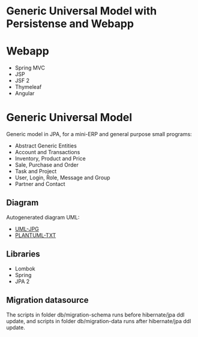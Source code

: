 # Generic Universal Model with Persistense and Webapp

# Webapp

- Spring MVC
- JSP
- JSF 2
- Thymeleaf
- Angular

# Generic Universal Model

Generic model in JPA, for a mini-ERP and general purpose small programs:
- Abstract Generic Entities
- Account and Transactions
- Inventory, Product and Price
- Sale, Purchase and Order
- Task and Project
- User, Login, Role, Message and Group
- Partner and Contact
## Diagram
Autogenerated diagram UML:
- [UML-JPG](doc/uml/generic-universal-model-plantuml-1.0.0-SNAPSHOT.png)
- [PLANTUML-TXT](doc/uml/generic-universal-model-plantuml-1.0.0-SNAPSHOT.txt)

## Libraries
- Lombok
- Spring
- JPA 2

## Migration datasource

The scripts in folder db/migration-schema runs before hibernate/jpa ddl update, 
and scripts in folder db/migration-data runs after hibernate/jpa ddl update.
